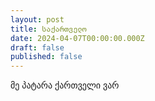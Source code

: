 ```yaml
---
layout: post
title: საქართველო
date: 2024-04-07T00:00:00.000Z
draft: false
published: false
---
```


მე პატარა ქართველი ვარ
